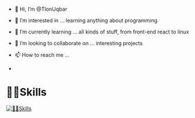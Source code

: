 - 👋 Hi, I’m @TlonUqbar
- 👀 I’m interested in ... learning anything about programming
- 🌱 I’m currently learning ... all kinds of stuff, from front-end react to linux
- 💞️ I’m looking to collaborate on ... interesting projects
- 📫 How to reach me ...

- 

<!---
TlonUqbar/TlonUqbar is a ✨ special ✨ repository because its `README.md` (this file) appears on your GitHub profile.
You can click the Preview link to take a look at your changes.
--->
# 👨‍💻Skills

<!--- ## 🌐 Web Development --->
[![👨‍💻Skills](https://skillicons.dev/icons?i=html,css,js,ruby,rails,git,github,vscode,atom,sublime,vim,obsidian,markdown,linux,apple,docker,webpack,mysql,postgresql,jenkins,bash,regex&perline=7)](https://skillicons.dev)
